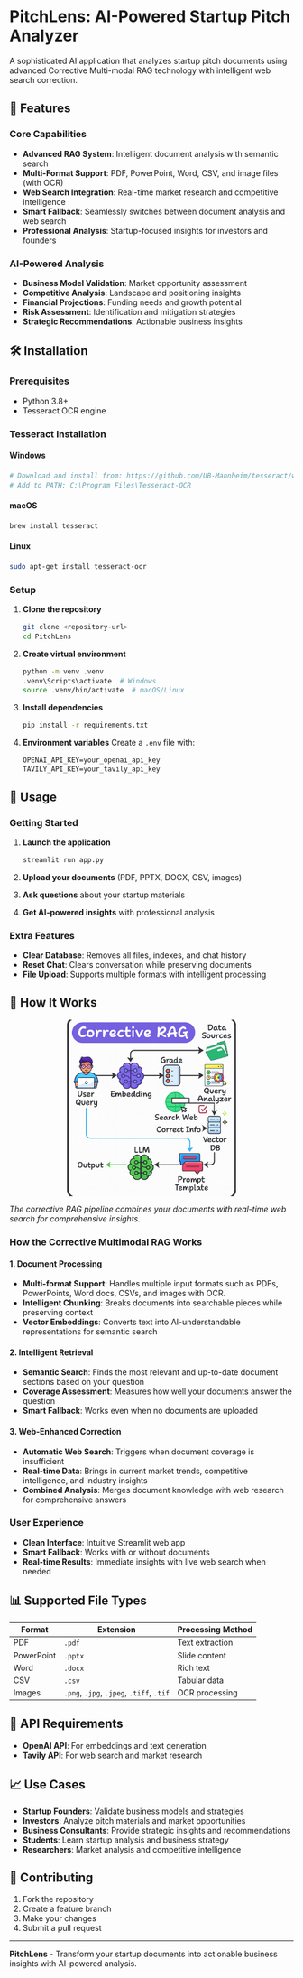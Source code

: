 # PitchLens: AI-Powered Startup Pitch Analyzer

A sophisticated AI application that analyzes startup pitch documents using advanced Corrective Multi-modal RAG technology with intelligent web search correction.

## 🚀 Features

### Core Capabilities
- **Advanced RAG System**: Intelligent document analysis with semantic search
- **Multi-Format Support**: PDF, PowerPoint, Word, CSV, and image files (with OCR)
- **Web Search Integration**: Real-time market research and competitive intelligence
- **Smart Fallback**: Seamlessly switches between document analysis and web search
- **Professional Analysis**: Startup-focused insights for investors and founders

### AI-Powered Analysis
- **Business Model Validation**: Market opportunity assessment
- **Competitive Analysis**: Landscape and positioning insights
- **Financial Projections**: Funding needs and growth potential
- **Risk Assessment**: Identification and mitigation strategies
- **Strategic Recommendations**: Actionable business insights

## 🛠️ Installation

### Prerequisites
- Python 3.8+
- Tesseract OCR engine

### Tesseract Installation

#### Windows
```bash
# Download and install from: https://github.com/UB-Mannheim/tesseract/wiki
# Add to PATH: C:\Program Files\Tesseract-OCR
```

#### macOS
```bash
brew install tesseract
```

#### Linux
```bash
sudo apt-get install tesseract-ocr
```

### Setup
1. **Clone the repository**
   ```bash
   git clone <repository-url>
   cd PitchLens
   ```

2. **Create virtual environment**
   ```bash
   python -m venv .venv
   .venv\Scripts\activate  # Windows
   source .venv/bin/activate  # macOS/Linux
   ```

3. **Install dependencies**
   ```bash
   pip install -r requirements.txt
   ```

4. **Environment variables**
   Create a `.env` file with:
   ```env
   OPENAI_API_KEY=your_openai_api_key
   TAVILY_API_KEY=your_tavily_api_key
   ```

## 🎯 Usage

### Getting Started
1. **Launch the application**
   ```bash
   streamlit run app.py
   ```

2. **Upload your documents** (PDF, PPTX, DOCX, CSV, images)
3. **Ask questions** about your startup materials
4. **Get AI-powered insights** with professional analysis


### Extra Features
- **Clear Database**: Removes all files, indexes, and chat history
- **Reset Chat**: Clears conversation while preserving documents
- **File Upload**: Supports multiple formats with intelligent processing

## 🔧 How It Works

<img src="diagram.png" alt="Corrective RAG Pipeline" width="300" height="400" style="max-width: 100%; height: auto; display: block; margin: 0 auto;">

*The corrective RAG pipeline combines your documents with real-time web search for comprehensive insights.*

### How the Corrective Multimodal RAG Works

#### 1. Document Processing
- **Multi-format Support**: Handles multiple input formats such as PDFs, PowerPoints, Word docs, CSVs, and images with OCR. 
- **Intelligent Chunking**: Breaks documents into searchable pieces while preserving context
- **Vector Embeddings**: Converts text into AI-understandable representations for semantic search

#### 2. Intelligent Retrieval
- **Semantic Search**: Finds the most relevant and up-to-date document sections based on your question
- **Coverage Assessment**: Measures how well your documents answer the question
- **Smart Fallback**: Works even when no documents are uploaded

#### 3. Web-Enhanced Correction
- **Automatic Web Search**: Triggers when document coverage is insufficient
- **Real-time Data**: Brings in current market trends, competitive intelligence, and industry insights
- **Combined Analysis**: Merges document knowledge with web research for comprehensive answers 

### User Experience
- **Clean Interface**: Intuitive Streamlit web app
- **Smart Fallback**: Works with or without documents
- **Real-time Results**: Immediate insights with live web search when needed

## 📊 Supported File Types

| Format | Extension | Processing Method |
|--------|-----------|-------------------|
| PDF | `.pdf` | Text extraction |
| PowerPoint | `.pptx` | Slide content |
| Word | `.docx` | Rich text |
| CSV | `.csv` | Tabular data |
| Images | `.png`, `.jpg`, `.jpeg`, `.tiff`, `.tif` | OCR processing |

## 🔑 API Requirements

- **OpenAI API**: For embeddings and text generation
- **Tavily API**: For web search and market research

## 📈 Use Cases

- **Startup Founders**: Validate business models and strategies
- **Investors**: Analyze pitch materials and market opportunities
- **Business Consultants**: Provide strategic insights and recommendations
- **Students**: Learn startup analysis and business strategy
- **Researchers**: Market analysis and competitive intelligence

## 🤝 Contributing

1. Fork the repository
2. Create a feature branch
3. Make your changes
4. Submit a pull request

---

**PitchLens** - Transform your startup documents into actionable business insights with AI-powered analysis.
